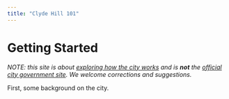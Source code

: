 ```yaml
---
title: "Clyde Hill 101"
---
```


# Getting Started
_NOTE: this site is about [exploring how the city works](about.html) and is **not** the [official city government site](https://clydehill.org). We welcome corrections and suggestions._


First, some background on the city.
